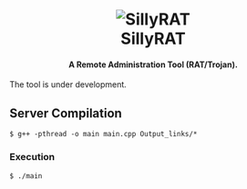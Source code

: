 <h1 align="center"> 
    <img src="https://user-images.githubusercontent.com/29171692/81660604-99683e00-9458-11ea-93ee-0c248181dadb.png" alt="SillyRAT" /> <br>    
    SillyRAT
</h1>
<h4 align="center"> A Remote Administration Tool (RAT/Trojan). </h4>
<p>The tool is under development. </p>

## Server Compilation
```
$ g++ -pthread -o main main.cpp Output_links/*
```

### Execution
```
$ ./main
```
